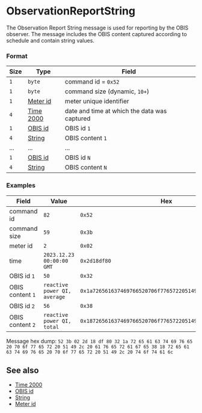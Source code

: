 # ObservationReportString

The Observation Report String message is used for reporting by the OBIS observer.
The message includes the OBIS content captured according to schedule and contain string values.


### Format

| Size | Type                               | Field                                        |
| ---- | ---------------------------------- | -------------------------------------------- |
| `1`  | `byte`                             | command id = `0x52`                          |
| `1`  | `byte`                             | command size (dynamic, `10+`)                |
| `1`  | [Meter id](../types.md#meter-id)   | meter unique identifier                      |
| `4`  | [Time 2000](../types.md#time-2000) | date and time at which the data was captured |
| `1`  | [OBIS id](../types.md#obis-id)     | OBIS id `1`                                  |
| `4`  | [String](../types.md#string)       | OBIS content `1`                             |
| ...  | ...                                | ...                                          |
| `1`  | [OBIS id](../types.md#obis-id)     | OBIS id `N`                                  |
| `4`  | [String](../types.md#string)       | OBIS content `N`                             |

### Examples

| Field            | Value                        | Hex                                                        |
| ---------------- | ---------------------------- | ---------------------------------------------------------- |
| command id       | `82`                         | `0x52`                                                     |
| command size     | `59`                         | `0x3b`                                                     |
| meter id         | `2`                          | `0x02`                                                     |
| time             | `2023.12.23 00:00:00 GMT`    | `0x2d18df80`                                               |
| OBIS id `1`      | `50`                         | `0x32`                                                     |
| OBIS content `1` | `reactive power QI, average` | `0x1a726561637469766520706f7765722051492c2061766572616765` |
| OBIS id `2`      | `56`                         | `0x38`                                                     |
| OBIS content `2` | `reactive power QI, total`   | `0x18726561637469766520706f7765722051492c20746f74616c`     |

Message hex dump: `52 3b 02 2d 18 df 80 32 1a 72 65 61 63 74 69 76 65 20 70 6f 77 65 72 20 51 49 2c 20 61 76 65 72 61 67 65 38 18 72 65 61 63 74 69 76 65 20 70 6f 77 65 72 20 51 49 2c 20 74 6f 74 61 6c`


## See also

* [Time 2000](../types.md#time-2000)
* [OBIS id](../types.md#obis-id)
* [String](../types.md#string)
* [Meter id](../types.md#meter-id)
